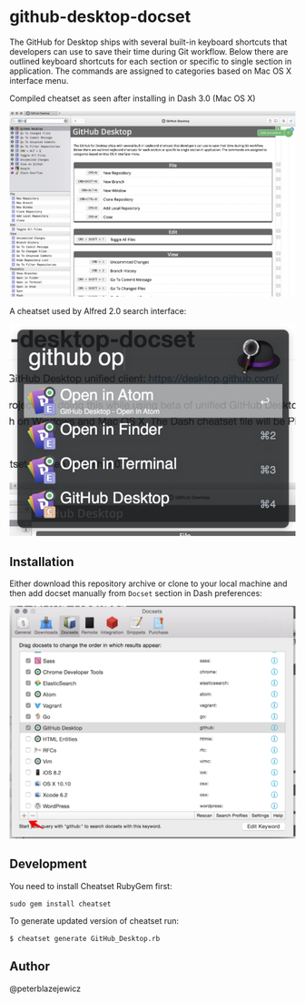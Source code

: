 # github-desktop-docset

The GitHub for Desktop ships with several built-in keyboard shortcuts that developers can use to save their time during Git workflow. Below there are outlined keyboard shortcuts for each section or specific to single section in application. The commands are assigned to categories based on Mac OS X interface menu.

Compiled cheatset as seen after installing in Dash 3.0 (Mac OS X)

![GitHub Desktop Cheatset](assets/20150726104652.jpg)

A cheatset used by Alfred 2.0 search interface:

![GitHub Desktop Cheatset used in Alfred](assets/20150725221205.jpg)

## Installation

Either download this repository archive or clone to your local machine and then add docset manually from `Docset` section in Dash preferences:

![GitHub Desktop Cheatset used in Alfred](assets/20150726105212.jpg)

## Development

You need to install Cheatset RubyGem first:
```
sudo gem install cheatset
```

To generate updated version of cheatset run:

```
$ cheatset generate GitHub_Desktop.rb
```

## Author
@peterblazejewicz
